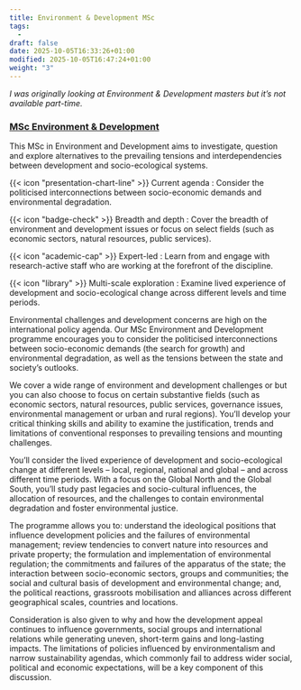```yaml
---
title: Environment & Development MSc
tags:
  - 
draft: false
date: 2025-10-05T16:33:26+01:00
modified: 2025-10-05T16:47:24+01:00
weight: "3"
---
```

*I was originally looking at Environment & Development masters but it’s not available part-time.*
### [MSc Environment & Development](https://www.cardiff.ac.uk/study/postgraduate/taught/courses/course/environment-and-development-msc)

This MSc in Environment and Development aims to investigate, question and explore alternatives to the prevailing tensions and interdependencies between development and socio-ecological systems.

{{< icon "presentation-chart-line" >}} Current agenda
: Consider the politicised interconnections between socio-economic demands and environmental degradation.

{{< icon "badge-check" >}} Breadth and depth
: Cover the breadth of environment and development issues or focus on select fields (such as economic sectors, natural resources, public services).

{{< icon "academic-cap" >}} Expert-led
: Learn from and engage with research-active staff who are working at the forefront of the discipline.

{{< icon "library" >}} Multi-scale exploration
: Examine lived experience of development and socio-ecological change across different levels and time periods.

Environmental challenges and development concerns are high on the international policy agenda. Our MSc Environment and Development programme encourages you to consider the politicised interconnections between socio-economic demands (the search for growth) and environmental degradation, as well as the tensions between the state and society’s outlooks.

We cover a wide range of environment and development challenges or but you can also choose to focus on certain substantive fields (such as economic sectors, natural resources, public services, governance issues, environmental management or urban and rural regions). You’ll develop your critical thinking skills and ability to examine the justification, trends and limitations of conventional responses to prevailing tensions and mounting challenges.

You’ll consider the lived experience of development and socio-ecological change at different levels – local, regional, national and global – and across different time periods. With a focus on the Global North and the Global South, you’ll study past legacies and socio-cultural influences, the allocation of resources, and the challenges to contain environmental degradation and foster environmental justice.

The programme allows you to: understand the ideological positions that influence development policies and the failures of environmental management; review tendencies to convert nature into resources and private property; the formulation and implementation of environmental regulation; the commitments and failures of the apparatus of the state; the interaction between socio-economic sectors, groups and communities; the social and cultural basis of development and environmental change; and, the political reactions, grassroots mobilisation and alliances across different geographical scales, countries and locations.

Consideration is also given to why and how the development appeal continues to influence governments, social groups and international relations while generating uneven, short-term gains and long-lasting impacts. The limitations of policies influenced by environmentalism and narrow sustainability agendas, which commonly fail to address wider social, political and economic expectations, will be a key component of this discussion.




